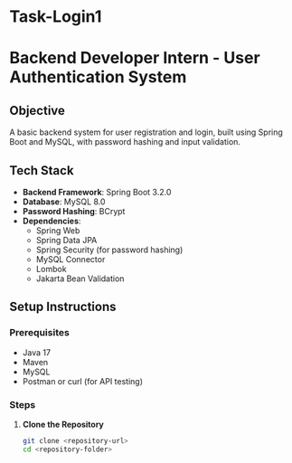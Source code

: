 # Task-Login1
# Backend Developer Intern - User Authentication System

## Objective
A basic backend system for user registration and login, built using Spring Boot and MySQL, with password hashing and input validation.

## Tech Stack
- **Backend Framework**: Spring Boot 3.2.0
- **Database**: MySQL 8.0
- **Password Hashing**: BCrypt
- **Dependencies**:
  - Spring Web
  - Spring Data JPA
  - Spring Security (for password hashing)
  - MySQL Connector
  - Lombok
  - Jakarta Bean Validation

## Setup Instructions

### Prerequisites
- Java 17
- Maven
- MySQL
- Postman or curl (for API testing)

### Steps
1. **Clone the Repository**
   ```bash
   git clone <repository-url>
   cd <repository-folder>
